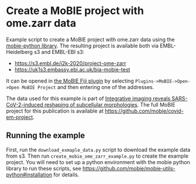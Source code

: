# Create a MoBIE project with ome.zarr data

Example script to create a MoBIE project with ome.zarr data using the [mobie-python library](https://github.com/mobie/mobie-utils-python).
The resulting project is available both via EMBL-Heidelberg s3 and EMBL-EBI s3:
- https://s3.embl.de/i2k-2020/project-ome-zarr
- https://uk1s3.embassy.ebi.ac.uk/bia-mobie-test

It can be opened in [the MoBIE Fiji plugin](https://github.com/mobie/mobie-viewer-fiji#install) by selecting `Plugins->MoBIE->Open->Open MoBIE Project` and then entering one of the addresses.

The data used for this example is part of [Integrative imaging reveals SARS-CoV-2-induced reshaping of subcellular morphologies](https://www.sciencedirect.com/science/article/pii/S193131282030620X).
The full MoBIE project for this publication is available at https://github.com/mobie/covid-em-project.

## Running the example

First, run the `download_exmaple_data.py` script to download the example data from s3. Then run `create_mobie_ome_zarr_example.py` to create the example project.
You will need to set up a python environment with the mobie python library to run these scripts, see https://github.com/mobie/mobie-utils-python#installation for details.
